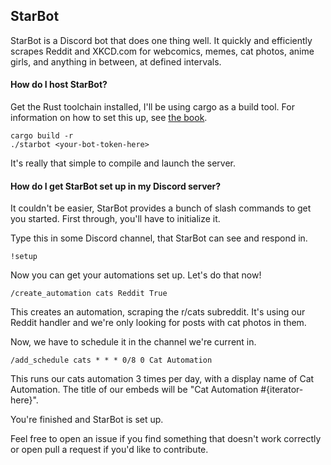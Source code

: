 ## StarBot
StarBot is a Discord bot that does one thing well. It quickly and efficiently scrapes Reddit and XKCD.com for webcomics, memes, cat photos, anime girls, and anything in between, at defined intervals.

#### How do I host StarBot?

Get the Rust toolchain installed, I'll be using cargo as a build tool. For information on how to set this up, see [the book](https://doc.rust-lang.org/stable/book/ch01-01-installation.html).

```
cargo build -r
./starbot <your-bot-token-here>
```

It's really that simple to compile and launch the server.

#### How do I get StarBot set up in my Discord server?

It couldn't be easier, StarBot provides a bunch of slash commands to get you started. First through, you'll have to initialize it.

Type this in some Discord channel, that StarBot can see and respond in.
```
!setup
```

Now you can get your automations set up. Let's do that now!

```
/create_automation cats Reddit True
```

This creates an automation, scraping the r/cats subreddit. It's using our Reddit handler and we're only looking for posts with cat photos in them.

Now, we have to schedule it in the channel we're current in.

```
/add_schedule cats * * * 0/8 0 Cat Automation
```

This runs our cats automation 3 times per day, with a display name of Cat Automation. The title of our embeds will be "Cat Automation #{iterator-here}".

You're finished and StarBot is set up.

Feel free to open an issue if you find something that doesn't work correctly or open pull a request if you'd like to contribute.
